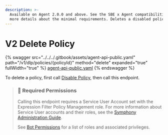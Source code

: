 ```yaml
---
description: >-
  Available on Agent 2.0.0 and above. See the SBE x Agent compatibilities for
  more details about the minimal requirements. Deletes a disabled policy.
---
```


# V2 Delete Policy

{% swagger src="../../../.gitbook/assets/agent-api-public.yaml" path="/v1/dlp/policies/{policyId}" method="delete" expanded="true" fullWidth="true" %}
[agent-api-public.yaml](../../../.gitbook/assets/agent-api-public.yaml)
{% endswagger %}

To delete a policy, first call [Disable Policy](v2-disable-policy.md), then call this endpoint.

> ### 🚧 Required Permissions
>
> Calling this endpoint requires a Service User Account set with the Expression Filter Policy Management role. For more information about Service User accounts and their roles, see the [Symphony Administration Guide](https://symphony.direct/).
>
> See [Bot Permissions](https://docs.developers.symphony.com/building-bots-on-symphony/configuration/bot-permissions) for a list of roles and associated privileges.
